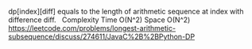 dp[index][diff] equals to the length of arithmetic sequence at index with difference diff.
​
​
Complexity
Time O(N^2)
Space O(N^2)
https://leetcode.com/problems/longest-arithmetic-subsequence/discuss/274611/JavaC%2B%2BPython-DP
​